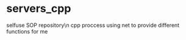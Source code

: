 # servers_cpp
selfuse SOP repository\n
cpp proccess using net to provide different functions for me
